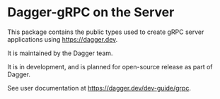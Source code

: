 Dagger-gRPC on the Server
=========================

This package contains the public types used to create gRPC server applications using https://dagger.dev.

It is maintained by the Dagger team.

It is in development, and is planned for open-source release as part of Dagger.

See user documentation at https://dagger.dev/dev-guide/grpc.

